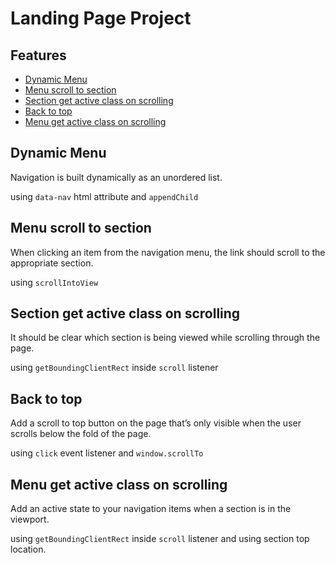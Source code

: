 # Landing Page Project

## Features

* [Dynamic Menu](#dynamic-menu)
* [Menu scroll to section](#menu-scroll-to-section)
* [Section get active class on scrolling](#section-get-active-class-on-scrolling)
* [Back to top](#back-to-top)
* [Menu get active class on scrolling](#menu-get-active-class-on-scrolling)



## Dynamic Menu
Navigation is built dynamically as an unordered list.

using ```data-nav``` html attribute and ```appendChild```

## Menu scroll to section
When clicking an item from the navigation menu, the link should scroll to the appropriate section.

using ```scrollIntoView``` 

## Section get active class on scrolling
It should be clear which section is being viewed while scrolling through the page.

using ```getBoundingClientRect``` inside `scroll` listener

## Back to top 
Add a scroll to top button on the page that’s only visible when the user scrolls below the fold of the page.

using `click` event listener and `window.scrollTo`

## Menu get active class on scrolling
Add an active state to your navigation items when a section is in the viewport.

using ```getBoundingClientRect``` inside `scroll` listener and using section top location.
 
